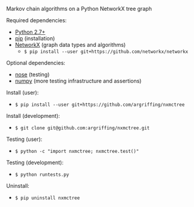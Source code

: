 Markov chain algorithms on a Python NetworkX tree graph

Required dependencies:
 * [Python 2.7+](http://www.python.org/)
 * [pip](https://pip.readthedocs.org/) (installation)
 * [NetworkX](http:/networkx.lanl.gov/) (graph data types and algorithms)
   - `$ pip install --user git+https://github.com/networkx/networkx`

Optional dependencies:
 * [nose](https://nose.readthedocs.org/) (testing)
 * [numpy](http://www.numpy.org/) (more testing infrastructure and assertions)

Install (user):
 * `$ pip install --user git+https://github.com/argriffing/nxmctree`

Install (development):
 * `$ git clone git@github.com:argriffing/nxmctree.git`

Testing (user):
 * `$ python -c "import nxmctree; nxmctree.test()"`

Testing (development):
 * `$ python runtests.py`

Uninstall:
 * `$ pip uninstall nxmctree`


